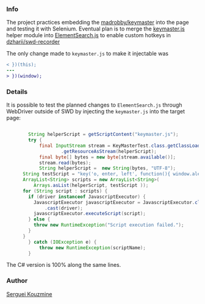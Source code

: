 ### Info
The project practices embedding the  [madrobby/keymaster](https://github.com/madrobby/keymaster) into the page and testing it with Selenium.
Eventual plan is to merge the [keymaster.js](https://github.com/madrobby/keymaster/blob/master/keymaster.js) helper module into 
[ElementSearch.js](https://github.com/dzharii/swd-recorder/blob/master/SwdPageRecorder/SwdPageRecorder.WebDriver/JavaScript/ElementSearch.js) to enable custom hotkeys in [dzharii/swd-recorder](https://github.com/dzharii/swd-recorder) 

The only change made to `keymaster.js` to make it injectable was
```diff
< })(this);
---
> })(window);
```

### Details
It is possible to test the planned changes to `ElementSearch.js` through WebDriver outside of SWD by injecting the `keymaster.js` into the target page:
```java

		String helperScript = getScriptContent("keymaster.js");
		try {
			final InputStream stream = KeyMasterTest.class.getClassLoader()
					.getResourceAsStream(helperScript);
			final byte[] bytes = new byte[stream.available()];
			stream.read(bytes);
			String helperScript =  new String(bytes, "UTF-8");
      String testScript = "key('o, enter, left', function(){ window.alert('o, enter or left pressed!');});";
      ArrayList<String> scripts = new ArrayList<String>(
          Arrays.asList(helperScript, testScript ));
      for (String script : scripts) {
        if (driver instanceof JavascriptExecutor) {
          JavascriptExecutor javascriptExecutor = JavascriptExecutor.class
              .cast(driver);
          javascriptExecutor.executeScript(script);
        } else {
          throw new RuntimeException("Script execution failed.");
        }
      }
		} catch (IOException e) {
			throw new RuntimeException(scriptName);
		}


```
The C# version is 100% along the same lines.

### Author
[Serguei Kouzmine](kouzmine_serguei@yahoo.com)
